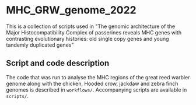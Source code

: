 # MHC_GRW_genome_2022

This is a collection of scripts used in "The genomic architecture 
of the Major Histocompatibility Complex of passerines reveals MHC 
genes with contrasting evolutionary histories: old single copy 
genes and young tandemly duplicated genes"


## Script and code description

The code that was run to analyse the MHC regions of the great 
reed warbler genome along with the chicken, Hooded crow, jackdaw and 
zebra finch genomes is described in `workflows/`. Accompanying scripts 
are available in `scripts/`.
